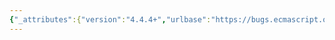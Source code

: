 ```yaml
---
{"_attributes":{"version":"4.4.4+","urlbase":"https://bugs.ecmascript.org/","maintainer":"dherman@mozilla.com"},"bug":{"bug_id":4113,"creation_ts":"2015-03-05 07:10:00 -0800","short_desc":"6.1.7.4: missing monospace","delta_ts":"2015-03-17 16:57:03 -0700","product":"Draft for 6th Edition","component":"editorial issue","version":"Rev 35: March 4, 2015 Release Candidate 2","rep_platform":"All","op_sys":"All","bug_status":"RESOLVED","resolution":"FIXED","priority":"Normal","bug_severity":"minor","everconfirmed":true,"reporter":{"uid":"jmdyck","name":"Michael Dyck"},"assigned_to":{"uid":"allen","name":"Allen Wirfs-Brock"},"long_desc":[{"commentid":13562,"comment_count":0,"who":{"uid":"jmdyck","name":"Michael Dyck"},"bug_when":"2015-03-05 07:10:44 -0800","thetext":"In 6.1.7.4 \"Well-Known Intrinsic Objects\",\nwhere it says:\n    The decodeURI function\n    The decodeURIComponent function\nthe function name should be in a monospace font."},{"commentid":13563,"comment_count":1,"who":{"uid":"allen","name":"Allen Wirfs-Brock"},"bug_when":"2015-03-05 08:39:18 -0800","thetext":"fixed in rev36 editor's draft"},{"commentid":13803,"comment_count":2,"who":{"uid":"allen","name":"Allen Wirfs-Brock"},"bug_when":"2015-03-17 16:57:03 -0700","thetext":"in rev36"}]}}
---
```


